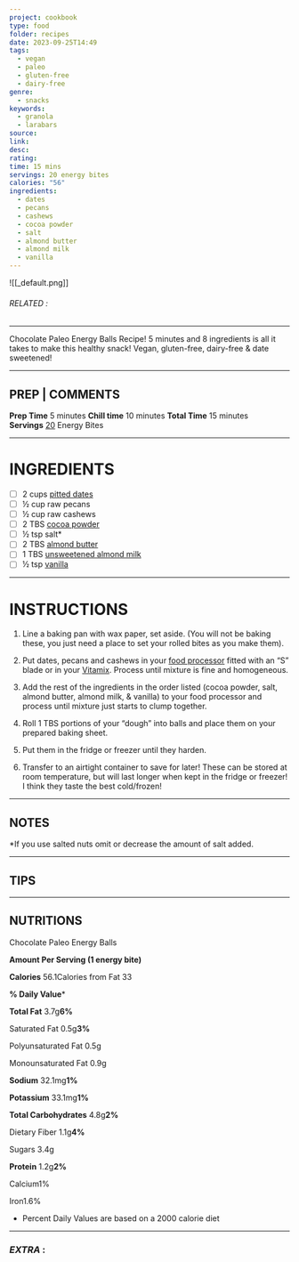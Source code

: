```yaml
---
project: cookbook
type: food
folder: recipes
date: 2023-09-25T14:49
tags:
  - vegan
  - paleo
  - gluten-free
  - dairy-free
genre:
  - snacks
keywords:
  - granola
  - larabars
source: 
link: 
desc: 
rating: 
time: 15 mins
servings: 20 energy bites
calories: "56"
ingredients:
  - dates
  - pecans
  - cashews
  - cocoa powder
  - salt
  - almond butter
  - almond milk
  - vanilla
---
```


![[_default.png]]
###### *RELATED* : 
---
Chocolate Paleo Energy Balls Recipe! 5 minutes and 8 ingredients is all it takes to make this healthy snack! Vegan, gluten-free, dairy-free & date sweetened!

---
## PREP | COMMENTS

**Prep Time** 5 minutes
**Chill time** 10 minutes
**Total Time** 15 minutes
**Servings** [20](https://joyfoodsunshine.com/paleo-chocolate-brownie-energy-bites/#) Energy Bites

---
# INGREDIENTS

- [ ] 2 cups [pitted dates](http://amzn.to/2ijG8aW)
- [ ] ½ cup raw pecans
- [ ] ½ cup raw cashews
- [ ] 2 TBS [cocoa powder](http://amzn.to/2yIAnKn)
- [ ] ½ tsp salt*
- [ ] 2 TBS [almond butter](http://amzn.to/2zJzkx1)
- [ ] 1 TBS [unsweetened almond milk](http://amzn.to/2illZBJ)
- [ ] ½ tsp [vanilla](http://amzn.to/2zHQGKI)

---
# INSTRUCTIONS

1. Line a baking pan with wax paper, set aside. (You will not be baking these, you just need a place to set your rolled bites as you make them).
    
2. Put dates, pecans and cashews in your [food processor](http://amzn.to/260Ukqr) fitted with an “S” blade or in your [Vitamix](http://www.dpbolvw.net/click-8438233-13084479). Process until mixture is fine and homogeneous.
    
3. Add the rest of the ingredients in the order listed (cocoa powder, salt, almond butter, almond milk, & vanilla) to your food processor and process until mixture just starts to clump together.
    
4. Roll 1 TBS portions of your “dough” into balls and place them on your prepared baking sheet.
    
5. Put them in the fridge or freezer until they harden.
    
6. Transfer to an airtight container to save for later! These can be stored at room temperature, but will last longer when kept in the fridge or freezer! I think they taste the best cold/frozen!

---
## NOTES

*If you use salted nuts omit or decrease the amount of salt added.

---
## TIPS



---
## NUTRITIONS

Chocolate Paleo Energy Balls

**Amount Per Serving (1 energy bite)**

**Calories** 56.1Calories from Fat 33

**% Daily Value***

**Total Fat** 3.7g**6%**

Saturated Fat 0.5g**3%**

Polyunsaturated Fat 0.5g

Monounsaturated Fat 0.9g

**Sodium** 32.1mg**1%**

**Potassium** 33.1mg**1%**

**Total Carbohydrates** 4.8g**2%**

Dietary Fiber 1.1g**4%**

Sugars 3.4g

**Protein** 1.2g**2%**

Calcium1%

Iron1.6%

  

* Percent Daily Values are based on a 2000 calorie diet

---
### *EXTRA* :



